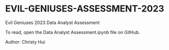# EVIL-GENIUSES-ASSESSMENT-2023
 Evil Geniuses 2023 Data Analyst Assessment

To read, open the Data Analyst Assessment.ipynb file on GitHub.

Author: Christy Hui

